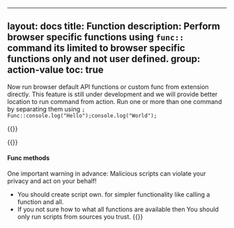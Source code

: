 
---
layout: docs
title: Function
description: Perform browser specific functions using `func::` command its limited to browser specific functions only and not user defined.
group: action-value
toc: true
---

<span>Now run browser default API functions or custom func from extension directly. This feature is still under development and we will provide better location to run command from action. Run one or more than one command by separating them using `;` <br/>`Func::console.log("Hello");console.log("World");`</span>

{{<img func-command.png>}}

{{<callout danger>}}

#### Func methods

One important warning in advance: Malicious scripts can violate your privacy and act on your behalf!

- You should create script own. for simpler functionality like calling a function and all.
- If you not sure how to what all functions are available then You should only run scripts from sources you trust.
{{</callout>}}
